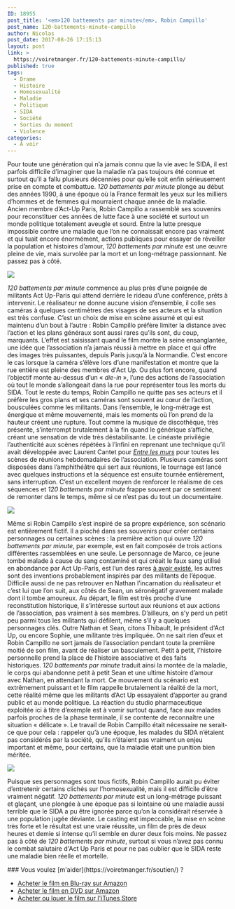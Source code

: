 ```yaml
---
ID: 18955
post_title: '<em>120 battements par minute</em>, Robin Campillo'
post_name: 120-battements-minute-campillo
author: Nicolas
post_date: 2017-08-26 17:15:13
layout: post
link: >
  https://voiretmanger.fr/120-battements-minute-campillo/
published: true
tags:
  - Drame
  - Histoire
  - Homosexualité
  - Maladie
  - Politique
  - SIDA
  - Société
  - Sorties du moment
  - Violence
categories:
  - À voir
---
```

<p>Pour toute une génération qui n’a jamais connu que la vie avec le SIDA, il est parfois difficile d’imaginer que la maladie n’a pas toujours été connue et surtout qu’il a fallu plusieurs décennies pour qu’elle soit enfin sérieusement prise en compte et combattue. <em>120 battements par minute</em> plonge au début des années 1990, à une époque où la France fermait les yeux sur les milliers d’hommes et de femmes qui mourraient chaque année de la maladie. Ancien membre d’Act-Up Paris, Robin Campillo a rassemblé ses souvenirs pour reconstituer ces années de lutte face à une société et surtout un monde politique totalement aveugle et sourd. Entre la lutte presque impossible contre une maladie que l’on ne connaissait encore pas vraiment et qui tuait encore énormément, actions publiques pour essayer de réveiller la population et histoires d’amour, <em>120 battements par minute</em> est une œuvre pleine de vie, mais survolée par la mort et un long-métrage passionnant. Ne passez pas à côté.</p>

<a href="https://fr.wikipedia.org/wiki/120_battements_par_minute"><img src="https://voiretmanger.fr/wp-content/uploads/2017/08/120-battements-par-minute-campillo.jpg"/></a>

<p><em>120 battements par minute</em> commence au plus près d’une poignée de militants Act Up-Paris qui attend derrière le rideau d’une conférence, prêts à intervenir. Le réalisateur ne donne aucune vision d’ensemble, il colle ses caméras à quelques centimètres des visages de ses acteurs et la situation est très confuse. C’est un choix de mise en scène assumé et qui est maintenu d’un bout à l’autre : Robin Campillo préfère limiter la distance avec l’action et les plans généraux sont aussi rares qu’ils sont, du coup, marquants. L’effet est saisissant quand le film montre la seine ensanglantée, une idée que l’association n’a jamais réussi à mettre en place et qui offre des images très puissantes, depuis Paris jusqu’à la Normandie. C’est encore le cas lorsque la caméra s’élève lors d’une manifestation et montre que la rue entière est pleine des membres d&#x27;Act Up. Ou plus fort encore, quand l’objectif monte au-dessus d’un « <em>die-in</em> », l’une des actions de l’association où tout le monde s’allongeait dans la rue pour représenter tous les morts du SIDA. Tout le reste du temps, Robin Campillo ne quitte pas ses acteurs et il préfère les gros plans et ses caméras sont souvent au cœur de l’action, bousculées comme les militants. Dans l’ensemble, le long-métrage est énergique et même mouvementé, mais les moments où l’on prend de la hauteur créent une rupture. Tout comme la musique de discothèque, très présente, s’interrompt brutalement à la fin quand le générique s’affiche, créant une sensation de vide très déstabilisante. Le cinéaste privilégie l’authenticité aux scènes répétées à l’infini en reprenant une technique qu’il avait développée avec Laurent Cantet pour <a href="https://voiretmanger.fr/entre-les-murs-laurent-cantet/"><em>Entre les murs</em></a> pour toutes les scènes de réunions hebdomadaires de l’association. Plusieurs caméras sont disposées dans l’amphithéâtre qui sert aux réunions, le tournage est lancé avec quelques instructions et la séquence est ensuite tournée entièrement, sans interruption. C’est un excellent moyen de renforcer le réalisme de ces séquences et <em>120 battements par minute</em> frappe souvent par ce sentiment de remonter dans le temps, même si ce n’est pas du tout un documentaire.</p>


<img src="https://voiretmanger.fr/wp-content/uploads/2017/08/120-battements-par-minute-arnaud-valois.jpg" />

<p>Même si Robin Campillo s’est inspiré de sa propre expérience, son scénario est entièrement fictif. Il a pioché dans ses souvenirs pour créer certains personnages ou certaines scènes : la première action qui ouvre <em>120 battements par minute</em>, par exemple, est en fait composée de trois actions différentes rassemblées en une seule. Le personnage de Marco, ce jeune tombé malade à cause du sang contaminé et qui créait le faux sang utilisé en abondance par Act Up-Paris, est l’un des rares <a href="http://www.liberation.fr/france/2017/08/20/robin-campillo-chaque-action-d-act-up-etait-deja-enrobee-par-la-fiction_1590949">à avoir existé</a>, les autres sont des inventions probablement inspirés par des militants de l’époque. Difficile aussi de ne pas retrouver en Nathan l’incarnation du réalisateur et c’est lui que l’on suit, aux côtés de Sean, un séronégatif gravement malade dont il tombe amoureux. Au départ, le film est très proche d’une reconstitution historique, il s’intéresse surtout aux réunions et aux actions de l’association, pas vraiment à ses membres. D’ailleurs, on s’y perd un petit peu parmi tous les militants qui défilent, même s’il y a quelques personnages clés. Outre Nathan et Sean, citons Thibault, le président d&#x27;Act Up, ou encore Sophie, une militante très impliquée. On ne sait rien d’eux et Robin Campillo ne sort jamais de l’association pendant toute la première moitié de son film, avant de réaliser un basculement. Petit à petit, l’histoire personnelle prend la place de l’histoire associative et des faits historiques. <em>120 battements par minute</em> traduit ainsi la montée de la maladie, le corps qui abandonne petit à petit Sean et une ultime histoire d’amour avec Nathan, en attendant la mort. Ce mouvement du scénario est extrêmement puissant et le film rappelle brutalement la réalité de la mort, cette réalité même que les militants d’Act Up essayaient d’apporter au grand public et au monde politique. La réaction du studio pharmaceutique exploitée ici à titre d’exemple est à vomir surtout quand, face aux malades parfois proches de la phase terminale, il se contente de reconnaître une situation « délicate ». Le travail de Robin Campillo était nécessaire ne serait-ce que pour cela : rappeler qu’à une époque, les malades du SIDA n’étaient pas considérés par la société, qu’ils n’étaient pas vraiment un enjeu important et même, pour certains, que la maladie était une punition bien méritée.</p>

<img src="https://voiretmanger.fr/wp-content/uploads/2017/08/120-battements-par-minute-adele-haenel.jpg" />

Puisque ses personnages sont tous fictifs, Robin Campillo aurait pu éviter d’entretenir certains clichés sur l’homosexualité, mais il est difficile d’être vraiment négatif. <em>120 battements par minute</em>﻿ est un long-métrage puissant et glaçant, une plongée à une époque pas si lointaine où une maladie aussi terrible que le SIDA a pu être ignorée parce qu’on la considérait réservée à une population jugée déviante. Le casting est impeccable, la mise en scène très forte et le résultat est une vraie réussite, un film de près de deux heures et demie si intense qu’il semble en durer deux fois moins. Ne passez pas à côté de <em>120 battements par minute</em>, surtout si vous n’avez pas connu le combat salutaire d&#x27;Act Up Paris et pour ne pas oublier que le SIDA reste une maladie bien réelle et mortelle. 

<div class="amazon" markdown="1">
### Vous voulez [m'aider](https://voiretmanger.fr/soutien/) ?

- [Acheter le film en Blu-ray sur Amazon](http://amzn.to/2CMoVT9)
- [Acheter le film en DVD sur Amazon](http://amzn.to/2Cx77rM)
- [Acheter ou louer le film sur l'iTunes Store](https://itunes.apple.com/fr/movie/120-battements-par-minute/id1238656709)
</div>